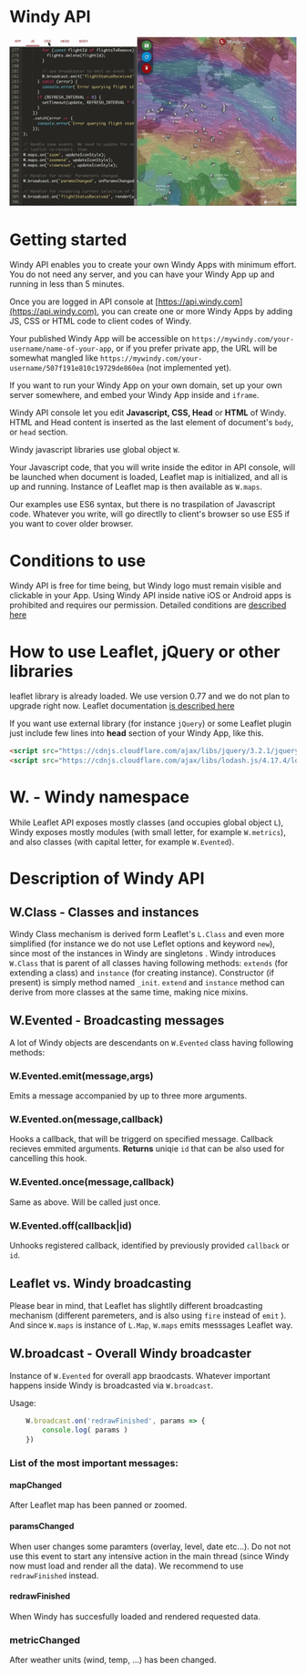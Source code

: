 # Windy API

![](img/intro.gif)

# Getting started
Windy API enables you to create your own Windy Apps with minimum effort. You do not need any server, and you can have your Windy App up and running in less than 5 minutes. 

Once you are logged in API console at [https://api.windy.com](https://api.windy.com), you can create one or more Windy Apps by adding JS, CSS or HTML code to client codes of Windy. 

Your published Windy App will be accessible on `https://mywindy.com/your-username/name-of-your-app`, or if you prefer private app, the URL will be somewhat mangled like `https://mywindy.com/your-username/507f191e810c19729de860ea` (not implemented yet).

If you want to run your Windy App on your own domain, set up your own server somewhere, and embed your Windy App inside and `iframe`.

Windy API console let you edit **Javascript, CSS, Head** or **HTML** of Windy. HTML and Head content is inserted as the last element of document's `body`, or `head` section. 

Windy javascript libraries use global object `W`. 

Your Javascript code, that you will write inside the editor in API console, will be launched when document is loaded, Leaflet map is initialized, and all is up and running. Instance of Leaflet map is then available as `W.maps`.

Our examples use ES6 syntax, but there is no traspilation of Javascript code. Whatever you write, will go directlly to client's browser so use ES5 if you want to cover older browser. 

# Conditions to use
Windy API is free for time being, but Windy logo must remain visible and clickable in your App. Using Windy API inside native iOS or Android apps is prohibited and requires our permission. Detailed conditions are [described here](CONDITIONS.md)

# How to use Leaflet, jQuery or other libraries
leaflet library is already loaded. We use version 0.77 and we do not plan to upgrade right now. Leaflet documentation [is described here](http://leafletjs.com/)

If you want use external library (for instance `jQuery`) or some Leaflet plugin just include few lines into **head** section of your Windy App, like this.

```html
<script src="https://cdnjs.cloudflare.com/ajax/libs/jquery/3.2.1/jquery.slim.min.js"></script>
<script src="https://cdnjs.cloudflare.com/ajax/libs/lodash.js/4.17.4/lodash.min.js"></script>
```

# W. - Windy namespace
While Leaflet API exposes mostly classes (and occupies global object `L`), Windy exposes mostly modules (with small letter, for example `W.metrics`), and also classes (with capital letter, for example `W.Evented`).

# Description of Windy API

## W.Class - Classes and instances 
Windy Class mechanism is derived form Leaflet's `L.Class` and even more simplified (for instance we do not use Leflet options and keyword `new`), since most of the instances in Windy are singletons . Windy introduces `W.Class` that is parent of all classes having following methods: `extends` (for extending a class) and `instance` (for creating instance). Constructor (if present) is simply method named `_init`. `extend` and `instance` method can derive from more classes at the same time, making nice mixins.

## W.Evented - Broadcasting messages
A lot of Windy objects are descendants on `W.Evented` class having following methods:
### W.Evented.emit(message,args)
Emits a message accompanied by up to three more arguments.
### W.Evented.on(message,callback)
Hooks a callback, that will be triggerd on specified message. Callback recieves emmited arguments.  **Returns** uniqie `id` that can be also used for cancelling this hook.
### W.Evented.once(message,callback)
Same as above. Will be called just once.
### W.Evented.off(callback|id)
Unhooks registered callback, identified by previously provided `callback` or  `id`.

## Leaflet vs. Windy broadcasting
Please bear in mind, that Leaflet has slightlly different broadcasting mechanism (different paremeters, and is also using `fire` instead of `emit` ). And since `W.maps` is instance of `L.Map`, `W.maps` emits messsages Leaflet way. 

## W.broadcast - Overall Windy broadcaster
Instance of `W.Evented` for overall app braodcasts. Whatever important happens inside Windy is broadcasted via `W.broadcast`.

Usage:

```js
    W.broadcast.on('redrawFinished', params => {
        console.log( params )
    })
```

### List of the most important messages:
#### mapChanged
After Leaflet map has been panned or zoomed.
#### paramsChanged
When user changes some paramters (overlay, level, date etc...). Do not not use this event to start any intensive action in the main thread (since Windy now must load and render all the data). We recommend to use `redrawFinished` instead.
#### redrawFinished
When Windy has succesfully loaded and rendered requested data.
### metricChanged
After weather units (wind, temp, ...) has been changed.


